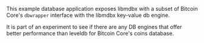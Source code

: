 This example database application exposes libmdbx with a subset of Bitcoin
Core's `dbwrapper` interface with the libmdbx key-value db engine.

It is part of an experiment to see if there are any DB engines that offer better
performance than leveldb for Bitcoin Core's coins database.
